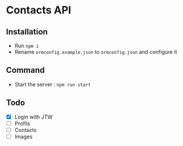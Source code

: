 # Contacts API

## Installation

* Run `npm i`
* Rename `ormconfig.example.json` to `ormconfig.json` and configure it

## Command

* Start the server : `npm run start`

## Todo

* [x] Login with JTW
* [ ] Profils
* [ ] Contacts
* [ ] Images
